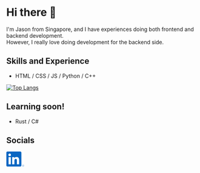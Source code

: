 # Hi there 👋

I'm Jason from Singapore, and I have experiences doing both frontend and backend development.<br>
However, I really love doing development for the backend side.

## Skills and Experience
- HTML / CSS / JS / Python / C++

[![Top Langs](https://github-readme-stats.vercel.app/api/top-langs/?username=kjhjason&layout=compact&theme=dark&hide=html)](https://github.com/anuraghazra/github-readme-stats)

## Learning soon!
- Rust / C#

## Socials
[<img src='res/linkedIn_logo.svg' alt='linkedin logo' height='40'>](https://www.linkedin.com/in/kjhjason/)
